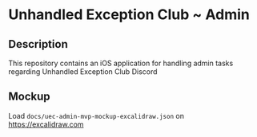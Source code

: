 # Unhandled Exception Club ~ Admin

## Description
This repository contains an iOS application for handling admin tasks regarding Unhandled Exception Club Discord

## Mockup
Load `docs/uec-admin-mvp-mockup-excalidraw.json` on https://excalidraw.com
